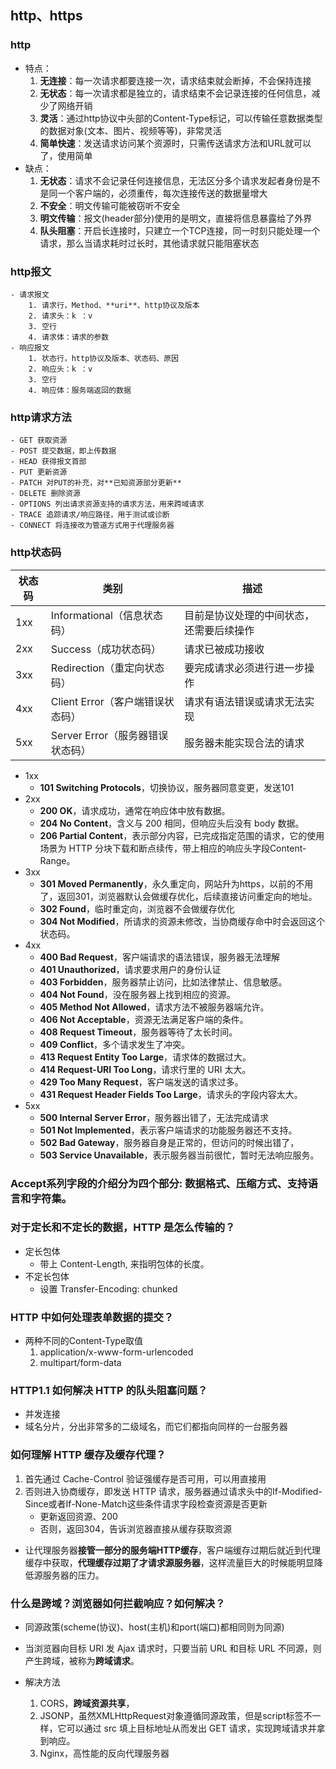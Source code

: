 ## http、https
### http 
- 特点：
    1. **无连接**：每一次请求都要连接一次，请求结束就会断掉，不会保持连接
    2. **无状态**：每一次请求都是独立的，请求结束不会记录连接的任何信息，减少了网络开销
    3. **灵活**：通过http协议中头部的Content-Type标记，可以传输任意数据类型的数据对象(文本、图片、视频等等)，非常灵活
    4. **简单快速**：发送请求访问某个资源时，只需传送请求方法和URL就可以了，使用简单
- 缺点：
    1. **无状态**：请求不会记录任何连接信息，无法区分多个请求发起者身份是不是同一个客户端的，必须重传，每次连接传送的数据量增大
    2. **不安全**：明文传输可能被窃听不安全
    3. **明文传输**：报文(header部分)使用的是明文，直接将信息暴露给了外界
    4. **队头阻塞**：开启长连接时，只建立一个TCP连接，同一时刻只能处理一个请求，那么当请求耗时过长时，其他请求就只能阻塞状态

### http报文 
    - 请求报文
        1. 请求行，Method、**uri**、http协议及版本
        2. 请求头：k ：v
        3. 空行
        4. 请求体：请求的参数
    - 响应报文
        1. 状态行，http协议及版本、状态码、原因
        2. 响应头：k ：v
        3. 空行
        4. 响应体：服务端返回的数据

### http请求方法
    - GET 获取资源
    - POST 提交数据，即上传数据
    - HEAD 获得报文首部
    - PUT 更新资源
    - PATCH 对PUT的补充，对**已知资源部分更新**
    - DELETE 删除资源
    - OPTIONS 列出请求资源支持的请求方法，用来跨域请求
    - TRACE 追踪请求/响应路径，用于测试或诊断
    - CONNECT 将连接改为管道方式用于代理服务器

### http状态码

|状态码|类别|描述|
|---|---|---|
|1xx|Informational（信息状态码）|目前是协议处理的中间状态，还需要后续操作|
|2xx|Success（成功状态码）|请求已被成功接收|
|3xx|Redirection（重定向状态码）|要完成请求必须进行进一步操作|
|4xx|Client Error（客户端错误状态码）|请求有语法错误或请求无法实现|
|5xx|Server Error（服务器错误状态码）|服务器未能实现合法的请求|

- 1xx
    - **101 Switching Protocols**，切换协议，服务器同意变更，发送101
- 2xx
    - **200 OK**，请求成功，通常在响应体中放有数据。
    - **204 No Content**，含义与 200 相同，但响应头后没有 body 数据。
    - **206 Partial Content**，表示部分内容，已完成指定范围的请求，它的使用场景为 HTTP 分块下载和断点续传，带上相应的响应头字段Content-Range。
- 3xx
    - **301 Moved Permanently**，永久重定向，网站升为https，以前的不用了，返回301，浏览器默认会做缓存优化，后续直接访问重定向的地址。
    - **302 Found**，临时重定向，浏览器不会做缓存优化
    - **304 Not Modified**，所请求的资源未修改，当协商缓存命中时会返回这个状态码。
- 4xx
    - **400 Bad Request**，客户端请求的语法错误，服务器无法理解
    - **401 Unauthorized**，请求要求用户的身份认证
    - **403 Forbidden**，服务器禁止访问，比如法律禁止、信息敏感。
    - **404 Not Found**，没在服务器上找到相应的资源。
    - **405 Method Not Allowed**，请求方法不被服务器端允许。
    - **406 Not Acceptable**，资源无法满足客户端的条件。
    - **408 Request Timeout**，服务器等待了太长时间。
    - **409 Conflict**，多个请求发生了冲突。
    - **413 Request Entity Too Large**，请求体的数据过大。
    - **414 Request-URI Too Long**，请求行里的 URI 太大。
    - **429 Too Many Request**，客户端发送的请求过多。
    - **431 Request Header Fields Too Large**，请求头的字段内容太大。
- 5xx
    - **500 Internal Server Error**，服务器出错了，无法完成请求
    - **501 Not Implemented**，表示客户端请求的功能服务器还不支持。
    - **502 Bad Gateway**，服务器自身是正常的，但访问的时候出错了，
    - **503 Service Unavailable**，表示服务器当前很忙，暂时无法响应服务。


### Accept系列字段的介绍分为四个部分: 数据格式、压缩方式、支持语言和字符集。

### 对于定长和不定长的数据，HTTP 是怎么传输的？
- 定长包体
    - 带上 Content-Length, 来指明包体的长度。
- 不定长包体
    - 设置 Transfer-Encoding: chunked

### HTTP 中如何处理表单数据的提交？
- 两种不同的Content-Type取值
    1. application/x-www-form-urlencoded
    2. multipart/form-data

### HTTP1.1 如何解决 HTTP 的队头阻塞问题？
- 并发连接
- 域名分片，分出非常多的二级域名，而它们都指向同样的一台服务器

### 如何理解 HTTP 缓存及缓存代理？

1. 首先通过 Cache-Control 验证强缓存是否可用，可以用直接用
2. 否则进入协商缓存，即发送 HTTP 请求，服务器通过请求头中的If-Modified-Since或者If-None-Match这些条件请求字段检查资源是否更新
    - 更新返回资源、200
    - 否则，返回304，告诉浏览器直接从缓存获取资源

- 让代理服务器**接管一部分的服务端HTTP缓存**，客户端缓存过期后就近到代理缓存中获取，**代理缓存过期了才请求源服务器**，这样流量巨大的时候能明显降低源服务器的压力。

### 什么是跨域？浏览器如何拦截响应？如何解决？

- 同源政策(scheme(协议)、host(主机)和port(端口)都相同则为同源)

- 当浏览器向目标 URI 发 Ajax 请求时，只要当前 URL 和目标 URL 不同源，则产生跨域，被称为**跨域请求**。

- 解决方法
    1. CORS，**跨域资源共享**，
    2. JSONP，虽然XMLHttpRequest对象遵循同源政策，但是script标签不一样，它可以通过 src 填上目标地址从而发出 GET 请求，实现跨域请求并拿到响应。
    3. Nginx，高性能的反向代理服务器